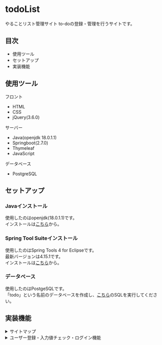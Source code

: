 # todoList
やることリスト管理サイト
to-doの登録・管理を行うサイトです。

## 目次
- 使用ツール
- セットアップ
- 実装機能
## 使用ツール
フロント
- HTML
- CSS
- jQuery(3.6.0)

サーバー
- Java(openjdk 18.0.1.1)
- Springboot(2.7.0)
- Thymeleaf
- JavaScript

データベース
- PostgreSQL

## セットアップ
### Javaインストール
使用したのはopenjdk(18.0.1.1)です。  
インストールは[こちら](https://jdk.java.net/18/)から。

### Spring Tool Suiteインストール
使用したのはSpring Tools 4 for Eclipseです。  
最新バージョンは4.15.1です。  
インストールは[こちら](https://spring.io/tools)から。

### データベース
使用したのはPostgeSQLです。  
「todo」という名前のデータベースを作成し、[こちら]()のSQLを実行してください。  
## 実装機能
<details>
  <summary>サイトマップ</summary>
  作成中
</details>
<details>
  <summary>ユーザー登録・入力値チェック・ログイン機能</summary>  
  
1.ログイン画面  
![ログイン画面](./src/main/resources/static/img/login.jpg)  
上記ログインページが表示されます。  
新規登録をする場合、パスワードを忘れた場合はログインフォーム下部のリンクをクリックします。  
メールアドレス、パスワードに誤りがある場合、もしくは空欄のままログインボタンを選択すると、  
下記のようにエラーメッセージが表示されます。  
![ログイン画面（エラー）](src/main/resources/static/img/loginError.jpg)  

2.ユーザー登録画面  
![ユーザー登録](./src/main/resources/static/img/userAdd.jpg)  
ログインページ内リンクを選択すると、上記の登録フォームが表示されます。  
パスワードと確認用パスワードの入力が一致しない場合、確認ボタンが活性化しないため登録確認が行えません。（JavaScript使用）  
![パスワード不一致](./src/main/resources/static/img/userAdd2.jpg)  
パスワードと確認用パスワードを入力し、確認ボタンを押しても、入力されていない項目がある場合は  エラーメッセージが表示され、確認画面には進めません。  
![入力値エラー](./src/main/resources/static/img/userAdd3.jpg)  
 同一メールアドレスの使用を避けるため、登録済みメールアドレスで登録を行おうとした場合は  
エラーメッセージが表示され、確認画面には進めません。  
※パスワード以外の入力済み項目はフォームに残ったままになります。
![同一メールアドレス](./src/main/resources/static/img/userAdd4.jpg)  
不備なく入力が完了すると、下記のような確認画面に進みます。  
![ログイン画面](./src/main/resources/static/img/userAddCheck.jpg)  
変更がなければ「登録」、修正項目があれば「修正」 ボタンを押します。  
修正ボタンを押すと、一つ前のページに戻ります。  
この時も、パスワード以外の入力済み項目は残った状態で表示されます。
![登録完了](./src/main/resources/static/img/userAddComp.jpg)  
登録ボタンを押すと、上記のページが表示されます。  
ログインボタンを押すと、ログインページに戻ります。  
	
</details>
